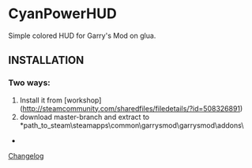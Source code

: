 # CyanPowerHUD
Simple colored HUD for Garry's Mod on glua.

## INSTALLATION
### Two ways:
1. Install it from [workshop] (http://steamcommunity.com/sharedfiles/filedetails/?id=508326891)
2. download master-branch and extract to *path_to_steam\steamapps\common\garrysmod\garrysmod\addons\

-
[Changelog](http://steamcommunity.com/sharedfiles/filedetails/changelog/508326891)
